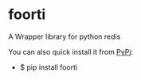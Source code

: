 # foorti
A Wrapper library for python redis


You can also quick install it from [PyPi](https://pypi.python.org/pypi?name=foorti&version=0.1&:action=display):
    
* $ pip install foorti
